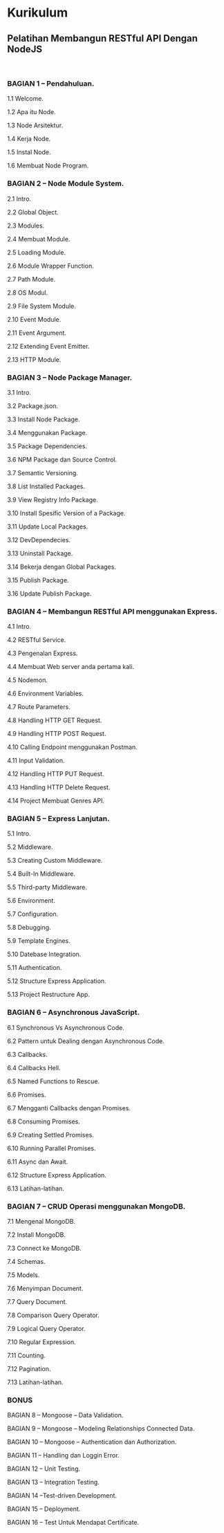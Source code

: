 # Kurikulum

## Pelatihan Membangun RESTful API Dengan NodeJS

<br>

### BAGIAN 1 – Pendahuluan.

1.1 Welcome.

1.2 Apa itu Node.

1.3 Node Arsitektur.

1.4 Kerja Node.

1.5 Instal Node.

1.6 Membuat Node Program.

### BAGIAN 2 – Node Module System.

2.1 Intro.

2.2 Global Object.

2.3 Modules.

2.4 Membuat Module.

2.5 Loading Module.

2.6 Module Wrapper Function.

2.7 Path Module.

2.8 OS Modul.

2.9 File System Module.

2.10 Event Module.

2.11 Event Argument.

2.12 Extending Event Emitter.

2.13 HTTP Module.

### BAGIAN 3 – Node Package Manager.

3.1 Intro.

3.2 Package.json.

3.3 Install Node Package.

3.4 Menggunakan Package.

3.5 Package Dependencies.

3.6 NPM Package dan Source Control.

3.7 Semantic Versioning.

3.8 List Installed Packages.

3.9 View Registry Info Package.

3.10 Install Spesific Version of a Package.

3.11 Update Local Packages.

3.12 DevDependecies.

3.13 Uninstall Package.

3.14 Bekerja dengan Global Packages.

3.15 Publish Package.

3.16 Update Publish Package.

### BAGIAN 4 – Membangun RESTful API menggunakan Express. 

4.1 Intro.

4.2 RESTful Service.

4.3 Pengenalan Express.

4.4 Membuat Web server anda pertama kali.

4.5 Nodemon.

4.6 Environment Variables.

4.7 Route Parameters.

4.8 Handling HTTP GET Request.

4.9 Handling HTTP POST Request.

4.10 Calling Endpoint menggunakan Postman.

4.11 Input Validation.

4.12 Handling HTTP PUT Request.

4.13 Handling HTTP Delete Request.

4.14 Project Membuat Genres API.

### BAGIAN 5 – Express Lanjutan. 

5.1 Intro.

5.2 Middleware.

5.3 Creating Custom Middleware.

5.4 Built-In Middleware.

5.5 Third-party Middleware.

5.6 Environment.

5.7 Configuration.

5.8 Debugging.

5.9 Template Engines.

5.10 Datebase Integration.

5.11 Authentication.

5.12 Structure Express Application.

5.13 Project Restructure App.

### BAGIAN 6 – Asynchronous JavaScript. 

6.1 Synchronous Vs Asynchronous Code.

6.2 Pattern untuk Dealing dengan Asynchronous Code.

6.3 Callbacks.

6.4 Callbacks Hell.

6.5 Named Functions to Rescue.

6.6 Promises.

6.7 Mengganti Callbacks dengan Promises.

6.8 Consuming Promises.

6.9 Creating Settled Promises.

6.10 Running Parallel Promises.

6.11 Async dan Await.

6.12 Structure Express Application.

6.13 Latihan-latihan.

### BAGIAN 7 – CRUD Operasi menggunakan MongoDB. 

7.1 Mengenal MongoDB.

7.2 Install MongoDB.

7.3 Connect ke MongoDB.

7.4 Schemas.

7.5 Models.

7.6 Menyimpan Document.

7.7 Query Document.

7.8 Comparison Query Operator.

7.9 Logical Query Operator.

7.10 Regular Expression.

7.11 Counting.

7.12 Pagination.

7.13 Latihan-latihan.

### BONUS

BAGIAN 8 – Mongoose – Data Validation. 

BAGIAN 9 – Mongoose – Modeling Relationships Connected Data.

BAGIAN 10 – Mongoose – Authentication dan Authorization.

BAGIAN 11 – Handling dan Loggin Error.

BAGIAN 12 – Unit Testing.

BAGIAN 13 – Integration Testing.

BAGIAN 14 –Test-driven Development.

BAGIAN 15 – Deployment.

BAGIAN 16 – Test Untuk Mendapat Certificate.

